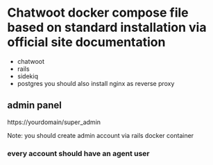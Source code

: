# Chatwoot docker compose file based on standard installation via official site documentation
- chatwoot
- rails
- sidekiq
- postgres
you should also install nginx as reverse proxy

## admin panel
https://yourdomain/super_admin

Note: you should create admin account via rails docker container
### every account should have an agent user

